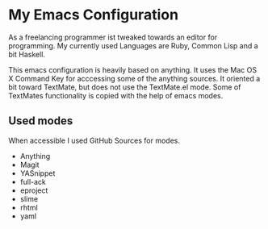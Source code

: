
# My Emacs Configuration 

As a freelancing programmer ist tweaked towards an editor for 
programming. My currently used Languages are Ruby, Common Lisp and a bit Haskell.

This emacs configuration is heavily based on anything. It uses the 
Mac OS X  Command Key for acccessing some of the anything sources.
It oriented a bit toward TextMate, but does not use the TextMate.el
mode. Some of TextMates functionality is copied with the help of 
emacs modes.

## Used modes

When accessible I used GitHub Sources for modes.

- Anything
- Magit
- YASnippet
- full-ack
- eproject
- slime
- rhtml
- yaml
